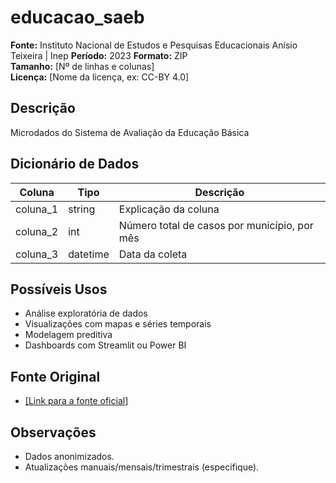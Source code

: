 # educacao_saeb

**Fonte:** Instituto Nacional de Estudos e Pesquisas Educacionais Anísio Teixeira | Inep
**Período:** 2023
**Formato:** ZIP  
**Tamanho:** [Nº de linhas e colunas]  
**Licença:** [Nome da licença, ex: CC-BY 4.0]

## Descrição
Microdados do Sistema de Avaliação da Educação Básica

## Dicionário de Dados

| Coluna         | Tipo     | Descrição                                      |
|----------------|----------|-----------------------------------------------|
| coluna_1       | string   | Explicação da coluna                          |
| coluna_2       | int      | Número total de casos por município, por mês |
| coluna_3       | datetime | Data da coleta                                |

## Possíveis Usos
- Análise exploratória de dados
- Visualizações com mapas e séries temporais
- Modelagem preditiva
- Dashboards com Streamlit ou Power BI

## Fonte Original
- [[Link para a fonte oficial]](https://download.inep.gov.br/microdados/microdados_saeb_2023.zip)

## Observações
- Dados anonimizados.
- Atualizações manuais/mensais/trimestrais (especifique).
